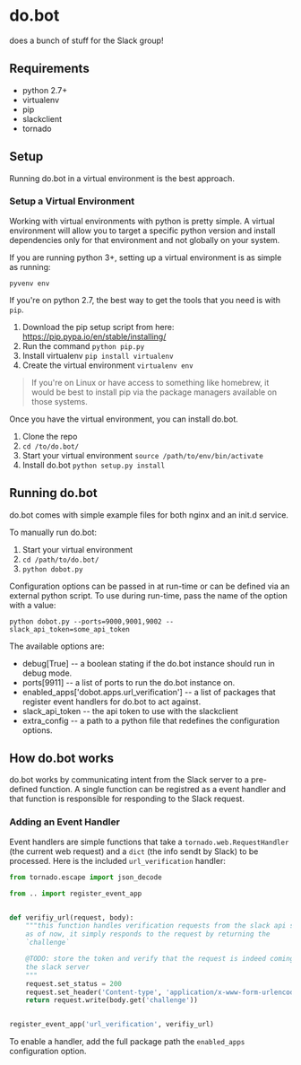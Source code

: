 # do.bot
does a bunch of stuff for the Slack group!

## Requirements

* python 2.7+
* virtualenv
* pip
* slackclient
* tornado

## Setup

Running do.bot in a virtual environment is the best approach.

### Setup a Virtual Environment

Working with virtual environments with python is pretty simple. A virtual environment will allow you to target a specific python version and install dependencies only for that environment and not globally on your system.

If you are running python 3+, setting up a virtual environment is as simple as running:

```
pyvenv env
```

If you're on python 2.7, the best way to get the tools that you need is with `pip`.

1. Download the pip setup script from here: https://pip.pypa.io/en/stable/installing/
1. Run the command `python pip.py`
1. Install virtualenv `pip install virtualenv`
1. Create the virtual environment `virtualenv env`

> If you're on Linux or have access to something like homebrew, it would be best to install pip via the package managers available on those systems.

Once you have the virtual environment, you can install do.bot.

1. Clone the repo
1. `cd /to/do.bot/`
1. Start your virtual environment `source /path/to/env/bin/activate`
1. Install do.bot `python setup.py install`

## Running do.bot

do.bot comes with simple example files for both nginx and an init.d service.

To manually run do.bot:

1. Start your virtual environment
1. `cd /path/to/do.bot/`
1. `python dobot.py`

Configuration options can be passed in at run-time or can be defined via an external python script. To use during run-time, pass the name of the option with a value:

```
python dobot.py --ports=9000,9001,9002 --slack_api_token=some_api_token
```

The available options are:

* debug[True] -- a boolean stating if the do.bot instance should run in debug mode.
* ports[9911] -- a list of ports to run the do.bot instance on.
* enabled_apps['dobot.apps.url_verification'] -- a list of packages that register event handlers for do.bot to act against.
* slack_api_token -- the api token to use with the slackclient
* extra_config -- a path to a python file that redefines the configuration options.

## How do.bot works

do.bot works by communicating intent from the Slack server to a pre-defined function. A single function can be registred as a event handler and that function is responsible for responding to the Slack request.

### Adding an Event Handler

Event handlers are simple functions that take a `tornado.web.RequestHandler` (the current web request) and a `dict` (the info sendt by Slack) to be processed. Here is the included `url_verification` handler:

```python
from tornado.escape import json_decode

from .. import register_event_app


def verifiy_url(request, body):
    """this function handles verification requests from the slack api server
    as of now, it simply responds to the request by returning the
    `challenge`

    @TODO: store the token and verify that the request is indeed coming from
    the slack server
    """
    request.set_status = 200
    request.set_header('Content-type', 'application/x-www-form-urlencoded')
    return request.write(body.get('challenge'))


register_event_app('url_verification', verifiy_url)
```

To enable a handler, add the full package path the `enabled_apps` configuration option.